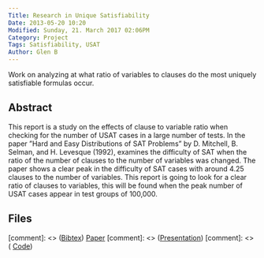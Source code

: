 ```yaml
---
Title: Research in Unique Satisfiability
Date: 2013-05-20 10:20
Modified: Sunday, 21. March 2017 02:06PM 
Category: Project
Tags: Satisfiability, USAT
Author: Glen B
---
```


Work on analyzing at what ratio of variables to clauses do the most uniquely satisfiable formulas occur.

## Abstract

This report is a study on the effects of clause to variable ratio when checking for the number of USAT cases in a large number of tests. In the paper ”Hard and Easy Distributions of SAT Problems” by D. Mitchell, B. Selman, and H. Levesque (1992), examines the difficulty of SAT when the ratio of the number of clauses to the number of variables was changed. The paper shows a clear peak in the difficulty of SAT cases with around 4.25 clauses to the number of variables. This report is going to look for a clear ratio of clauses to variables, this will be found when the peak number of USAT cases appear in test groups of 100,000.

## Files

[comment]: <> ([Bibtex](../files/bibtex/EnvironmentOpt.bib))
[Paper](//~gberseth//~gberseth/projects/USAT/USATReport.pdf)
[comment]: <> ([Presentation](//~gberseth//~gberseth/projects/GameLevelOptimization/paper_errata.pdf))
[comment]: <> ( [Code](https://github.com/FracturedPlane/EnvironmentInterface))
